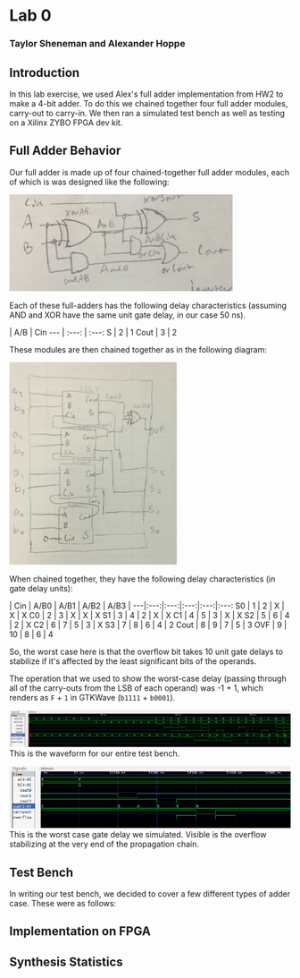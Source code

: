 # Lab 0
### Taylor Sheneman and Alexander Hoppe

## Introduction
In this lab exercise, we used Alex's full adder implementation from HW2 to make a 4-bit adder. To do this we chained together four full adder modules, carry-out to carry-in. We then ran a simulated test bench as well as testing on a Xilinx ZYBO FPGA dev kit.


## Full Adder Behavior
Our full adder is made up of four chained-together full adder modules, each of which is was designed like the following:

<img src="full_adder_schematic.png" alt="full_adder" style="width:400px;"/>

Each of these full-adders has the following delay characteristics (assuming AND and XOR have the same unit gate delay, in our case 50 ns).

  | A/B | Cin
 --- | :---: | :---:
 S | 2 | 1
 Cout | 3 |  2

These modules are then chained together as in the following diagram:

<img src="4_bit_adder_schematic.png" alt="four_bit_adder" style="width:300px;"/>

When chained together, they have the following delay characteristics (in gate delay units):

 | Cin | A/B0 | A/B1 | A/B2 | A/B3 |
---|:---:|:---:|:---:|:---:|:---:
S0 | 1 | 2 | X | X | X
C0 | 2 | 3 | X | X | X
S1 | 3 | 4 | 2 | X | X
C1 | 4 | 5 | 3 | X | X
S2 | 5 | 6 | 4 | 2 | X
C2 | 6 | 7 | 5 | 3 | X
S3 | 7 | 8 | 6 | 4 | 2
Cout | 8 | 9 | 7 | 5 | 3
OVF | 9 | 10 | 8 | 6 | 4

So, the worst case here is that the overflow bit takes 10 unit gate delays to stabilize if it's affected by the least significant bits of the operands.

The operation that we used to show the worst-case delay (passing through all of the carry-outs from the LSB of each operand) was -1 + 1, which renders as `F` + `1` in GTKWave (`b1111` + `b0001`).

![all_gate_delays](all_gate_delays.png)
This is the waveform for our entire test bench.

![worst_case_delay](worst_case_gate_delay.png)
This is the worst case gate delay we simulated. Visible is the overflow stabilizing at the very end of the propagation chain.

## Test Bench
In writing our test bench, we decided to cover a few different types of adder case. These were as follows:


## Implementation on FPGA

## Synthesis Statistics
